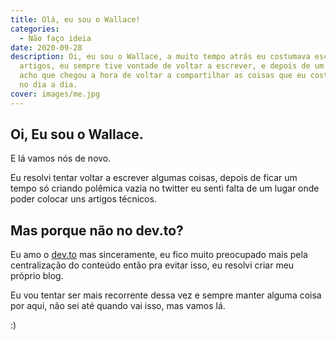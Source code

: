 ```yaml
---
title: Olá, eu sou o Wallace!
categories:
  - Não faço ideia
date: 2020-09-28
description: Oi, eu sou o Wallace, a muito tempo atrás eu costumava escrever
  artigos, eu sempre tive vontade de voltar a escrever, e depois de um tempo
  acho que chegou a hora de voltar a compartilhar as coisas que eu costumo fazer
  no dia a dia.
cover: images/me.jpg
---
```

## Oi, Eu sou o Wallace.

E lá vamos nós de novo.

Eu resolvi tentar voltar a escrever algumas coisas, depois de ficar um tempo só criando polêmica vazia no twitter eu senti falta de um lugar onde poder colocar uns artigos técnicos.

## Mas porque não no dev.to?

Eu amo o [dev.to](https://dev.to) mas sinceramente, eu fico muito preocupado mais pela centralização do conteúdo então pra evitar isso, eu resolvi criar meu próprio blog.

Eu vou tentar ser mais recorrente dessa vez e sempre manter alguma coisa por aqui, não sei até quando vai isso, mas vamos lá.

:)